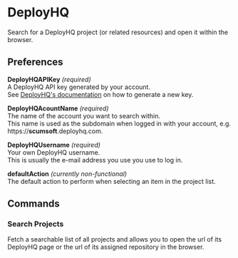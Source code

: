 # DeployHQ

Search for a DeployHQ project (or related resources) and open it within the browser.

## Preferences

**DeployHQAPIKey** _(required)_  
A DeployHQ API key generated by your account.  
See [DeployHQ's documentation](https://www.deployhq.com/support/api#access-amp-authentication) on how to generate a new key.

**DeployHQAcountName** _(required)_  
The name of the account you want to search within.  
This name is used as the subdomain when logged in with your account, e.g. https://**scumsoft**.deployhq.com.

**DeployHQUsername** _(required)_  
Your own DeployHQ username.  
This is usually the e-mail address you use you use to log in.

**defaultAction** _(currently non-functional)_  
The default action to perform when selecting an item in the project list.

## Commands

### Search Projects

Fetch a searchable list of all projects and allows you to open the url of its DeployHQ page or the url of its assigned repository in the browser.
